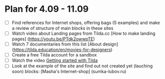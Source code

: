 # Plan for 4.09 - 11.09
- [ ] Find references for Internet shops, offering bags (5 examples) and make a review of structure of main blocks in these sites
- [ ] Watch video about Landing pages from Tilda.cc [How to make landing pages] (https://youtu.be/PTdk2owwpTE)
- [ ] Watch 7 documentaries from this list [About design] (https://tilda.education/en/movies-for-designers)
- [ ] Create a free Tilda account for a sandbox
- [ ] Watch the  video [Getting started with Tilda](https://www.youtube.com/watch?v=2dtJi5lGebQ)
- [ ] Look at the example of the site and find out not created yet (lauching soon) blocks: [Masha's Internet-shop] (sumka-lubov.ru)
